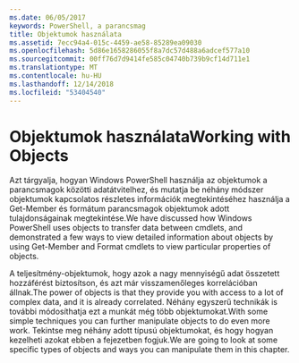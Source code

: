 ```yaml
---
ms.date: 06/05/2017
keywords: PowerShell, a parancsmag
title: Objektumok használata
ms.assetid: 7ecc94a4-015c-4459-ae58-85289ea09030
ms.openlocfilehash: 5d86e1658286055f8a7dc57d488a6adcef577a10
ms.sourcegitcommit: 00ff76d7d9414fe585c04740b739b9cf14d711e1
ms.translationtype: MT
ms.contentlocale: hu-HU
ms.lasthandoff: 12/14/2018
ms.locfileid: "53404540"
---
```

# <a name="working-with-objects"></a><span data-ttu-id="fb4fc-103">Objektumok használata</span><span class="sxs-lookup"><span data-stu-id="fb4fc-103">Working with Objects</span></span>

<span data-ttu-id="fb4fc-104">Azt tárgyalja, hogyan Windows PowerShell használja az objektumok a parancsmagok közötti adatátvitelhez, és mutatja be néhány módszer objektumok kapcsolatos részletes információk megtekintéséhez használja a Get-Member és formátum parancsmagok objektumok adott tulajdonságainak megtekintése.</span><span class="sxs-lookup"><span data-stu-id="fb4fc-104">We have discussed how Windows PowerShell uses objects to transfer data between cmdlets, and demonstrated a few ways to view detailed information about objects by using Get-Member and Format cmdlets to view particular properties of objects.</span></span>

<span data-ttu-id="fb4fc-105">A teljesítmény-objektumok, hogy azok a nagy mennyiségű adat összetett hozzáférést biztosítson, és azt már visszamenőleges korrelációban állnak.</span><span class="sxs-lookup"><span data-stu-id="fb4fc-105">The power of objects is that they provide you with access to a lot of complex data, and it is already correlated.</span></span> <span data-ttu-id="fb4fc-106">Néhány egyszerű technikák is további módosíthatja ezt a munkát még több objektumokat.</span><span class="sxs-lookup"><span data-stu-id="fb4fc-106">With some simple techniques you can further manipulate objects to do even more work.</span></span> <span data-ttu-id="fb4fc-107">Tekintse meg néhány adott típusú objektumokat, és hogy hogyan kezelheti azokat ebben a fejezetben fogjuk.</span><span class="sxs-lookup"><span data-stu-id="fb4fc-107">We are going to look at some specific types of objects and ways you can manipulate them in this chapter.</span></span>
